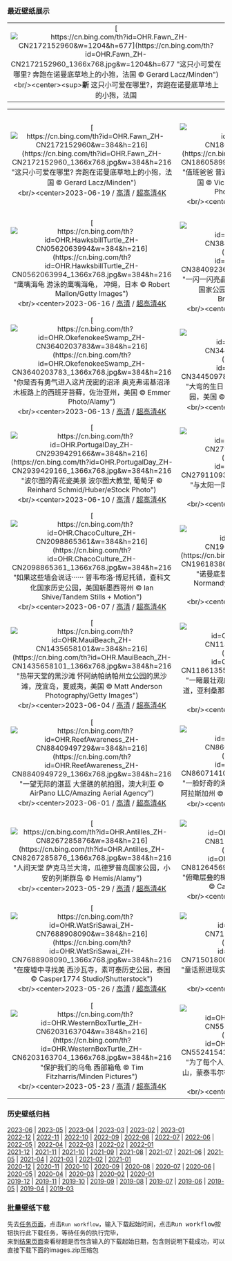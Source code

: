 ### 最近壁纸展示
||
|:---:|
|[![https://cn.bing.com/th?id=OHR.Fawn_ZH-CN2172152960&w=1204&h=677](https://cn.bing.com/th?id=OHR.Fawn_ZH-CN2172152960_1366x768.jpg&w=1204&h=677 "这只小可爱在哪里?&#10;奔跑在诺曼底草地上的小狍，法国&#10;© Gerard Lacz/Minden")](https://cn.bing.com/search?q=%e7%8b%8d&form=hpcapt&mkt=zh-cn&filters=HpDate:"20230618_1600")<br/><center><sup>**新**</sup>&nbsp;这只小可爱在哪里?，奔跑在诺曼底草地上的小狍，法国<center/>|

||||
|:---:|:---:|:---:|
|[![https://cn.bing.com/th?id=OHR.Fawn_ZH-CN2172152960&w=384&h=216](https://cn.bing.com/th?id=OHR.Fawn_ZH-CN2172152960_1366x768.jpg&w=384&h=216 "这只小可爱在哪里?&#10;奔跑在诺曼底草地上的小狍，法国&#10;© Gerard Lacz/Minden")](https://cn.bing.com/search?q=%e7%8b%8d&form=hpcapt&mkt=zh-cn&filters=HpDate:"20230618_1600")<br/><center>2023-06-19 / [高清](https://cn.bing.com/th?id=OHR.Fawn_ZH-CN2172152960_1920x1200.jpg&w=1920&h=1200) / [超高清4K](https://cn.bing.com/th?id=OHR.Fawn_ZH-CN2172152960_UHD.jpg&w=3840&h=2160)<center/>|[![https://cn.bing.com/th?id=OHR.TernFather_ZH-CN1860589914&w=384&h=216](https://cn.bing.com/th?id=OHR.TernFather_ZH-CN1860589914_1366x768.jpg&w=384&h=216 "值班爸爸&#10;普通燕鸥父亲和宝宝，长岛，纽约州，美国&#10;© Vicki Jauron, Babylon and Beyond Photography/Getty Images")](https://cn.bing.com/search?q=%e7%88%b6%e4%ba%b2%e8%8a%82&form=hpcapt&mkt=zh-cn&filters=HpDate:"20230617_1600")<br/><center>2023-06-18 / [高清](https://cn.bing.com/th?id=OHR.TernFather_ZH-CN1860589914_1920x1200.jpg&w=1920&h=1200) / [超高清4K](https://cn.bing.com/th?id=OHR.TernFather_ZH-CN1860589914_UHD.jpg&w=3840&h=2160)<center/>|[![https://cn.bing.com/th?id=OHR.SurfSanDiego_ZH-CN1485510748&w=384&h=216](https://cn.bing.com/th?id=OHR.SurfSanDiego_ZH-CN1485510748_1366x768.jpg&w=384&h=216 "桨叶动力&#10;在加利福尼亚州圣地亚哥举行的“为团结划桨”活动&#10;© Brandon Colbert Photography/Getty Images")](https://cn.bing.com/search?q=%e5%9b%bd%e9%99%85%e5%86%b2%e6%b5%aa%e6%97%a5&form=hpcapt&mkt=zh-cn&filters=HpDate:"20230616_1600")<br/><center>2023-06-17 / [高清](https://cn.bing.com/th?id=OHR.SurfSanDiego_ZH-CN1485510748_1920x1200.jpg&w=1920&h=1200) / [超高清4K](https://cn.bing.com/th?id=OHR.SurfSanDiego_ZH-CN1485510748_UHD.jpg&w=3840&h=2160)<center/>|
|[![https://cn.bing.com/th?id=OHR.HawksbillTurtle_ZH-CN0562063994&w=384&h=216](https://cn.bing.com/th?id=OHR.HawksbillTurtle_ZH-CN0562063994_1366x768.jpg&w=384&h=216 "鹰嘴海龟&#10;游泳的鹰嘴海龟， 冲绳，日本&#10;© Robert Mallon/Getty Images")](https://cn.bing.com/search?q=%e9%b9%b0%e5%98%b4%e6%b5%b7%e9%be%9f&form=hpcapt&mkt=zh-cn&filters=HpDate:"20230615_1600")<br/><center>2023-06-16 / [高清](https://cn.bing.com/th?id=OHR.HawksbillTurtle_ZH-CN0562063994_1920x1200.jpg&w=1920&h=1200) / [超高清4K](https://cn.bing.com/th?id=OHR.HawksbillTurtle_ZH-CN0562063994_UHD.jpg&w=3840&h=2160)<center/>|[![https://cn.bing.com/th?id=OHR.SmokyFireflies_ZH-CN3840923626&w=384&h=216](https://cn.bing.com/th?id=OHR.SmokyFireflies_ZH-CN3840923626_1366x768.jpg&w=384&h=216 "一闪一闪亮晶晶（的小虫子）&#10;同步萤火虫，大烟山国家公园，田纳西州，美国&#10;© Floris Van Bruegel/Minden Pictures")](https://cn.bing.com/search?q=%e8%90%a4%e7%81%ab%e8%99%ab&form=hpcapt&mkt=zh-cn&filters=HpDate:"20230614_1600")<br/><center>2023-06-15 / [高清](https://cn.bing.com/th?id=OHR.SmokyFireflies_ZH-CN3840923626_1920x1200.jpg&w=1920&h=1200) / [超高清4K](https://cn.bing.com/th?id=OHR.SmokyFireflies_ZH-CN3840923626_UHD.jpg&w=3840&h=2160)<center/>|[![https://cn.bing.com/th?id=OHR.PassauSunsetJune_ZH-CN7563956674&w=384&h=216](https://cn.bing.com/th?id=OHR.PassauSunsetJune_ZH-CN7563956674_1366x768.jpg&w=384&h=216 "巴洛克风盛宴&#10;多瑙河畔的帕绍市，巴伐利亚，德国&#10;© Scott Wilson/Alamy")](https://cn.bing.com/search?q=%e5%be%b7%e5%9b%bd%e5%b8%95%e7%bb%8d&form=hpcapt&mkt=zh-cn&filters=HpDate:"20230613_1600")<br/><center>2023-06-14 / [高清](https://cn.bing.com/th?id=OHR.PassauSunsetJune_ZH-CN7563956674_1920x1200.jpg&w=1920&h=1200) / [超高清4K](https://cn.bing.com/th?id=OHR.PassauSunsetJune_ZH-CN7563956674_UHD.jpg&w=3840&h=2160)<center/>|
|[![https://cn.bing.com/th?id=OHR.OkefenokeeSwamp_ZH-CN3640203783&w=384&h=216](https://cn.bing.com/th?id=OHR.OkefenokeeSwamp_ZH-CN3640203783_1366x768.jpg&w=384&h=216 "你是否有勇气进入这片茂密的沼泽&#10;奥克弗诺基沼泽木板路上的西班牙苔藓，佐治亚州，美国&#10;© Emmer Photo/Alamy")](https://cn.bing.com/search?q=%e5%a5%a5%e5%85%8b%e5%bc%97%e8%af%ba%e5%9f%ba%e6%b2%bc%e6%b3%bd&form=hpcapt&mkt=zh-cn&filters=HpDate:"20230612_1600")<br/><center>2023-06-13 / [高清](https://cn.bing.com/th?id=OHR.OkefenokeeSwamp_ZH-CN3640203783_1920x1200.jpg&w=1920&h=1200) / [超高清4K](https://cn.bing.com/th?id=OHR.OkefenokeeSwamp_ZH-CN3640203783_UHD.jpg&w=3840&h=2160)<center/>|[![https://cn.bing.com/th?id=OHR.BigBendAnniv_ZH-CN3445097868&w=384&h=216](https://cn.bing.com/th?id=OHR.BigBendAnniv_ZH-CN3445097868_1366x768.jpg&w=384&h=216 "大弯的生日&#10;仙人掌植物，得克萨斯州大弯国家公园，美国&#10;© Tim Fitzharris/Minden Pictures")](https://cn.bing.com/search?q=%e5%a4%a7%e5%bc%af%e5%9b%bd%e5%ae%b6%e5%85%ac%e5%9b%ad%ef%bc%8c%e5%be%97%e5%85%8b%e8%90%a8%e6%96%af%e5%b7%9e&form=hpcapt&mkt=zh-cn&filters=HpDate:"20230611_1600")<br/><center>2023-06-12 / [高清](https://cn.bing.com/th?id=OHR.BigBendAnniv_ZH-CN3445097868_1920x1200.jpg&w=1920&h=1200) / [超高清4K](https://cn.bing.com/th?id=OHR.BigBendAnniv_ZH-CN3445097868_UHD.jpg&w=3840&h=2160)<center/>|[![https://cn.bing.com/th?id=OHR.GoliathHeron_ZH-CN2413747227&w=384&h=216](https://cn.bing.com/th?id=OHR.GoliathHeron_ZH-CN2413747227_1366x768.jpg&w=384&h=216 "伺机而动&#10;巨鹭，克鲁格国家公园，南非&#10;© Johan Swanepoel/Alamy")](https://cn.bing.com/search?q=%e5%b7%a8%e9%b9%ad&form=hpcapt&mkt=zh-cn&filters=HpDate:"20230610_1600")<br/><center>2023-06-11 / [高清](https://cn.bing.com/th?id=OHR.GoliathHeron_ZH-CN2413747227_1920x1200.jpg&w=1920&h=1200) / [超高清4K](https://cn.bing.com/th?id=OHR.GoliathHeron_ZH-CN2413747227_UHD.jpg&w=3840&h=2160)<center/>|
|[![https://cn.bing.com/th?id=OHR.PortugalDay_ZH-CN2939429166&w=384&h=216](https://cn.bing.com/th?id=OHR.PortugalDay_ZH-CN2939429166_1366x768.jpg&w=384&h=216 "波尔图的青花瓷美景&#10;波尔图大教堂, 葡萄牙&#10;© Reinhard Schmid/Huber/eStock Photo")](https://cn.bing.com/search?q=%e6%b3%a2%e5%b0%94%e5%9b%be%e5%a4%a7%e6%95%99%e5%a0%82&form=hpcapt&mkt=zh-cn&filters=HpDate:"20230609_1600")<br/><center>2023-06-10 / [高清](https://cn.bing.com/th?id=OHR.PortugalDay_ZH-CN2939429166_1920x1200.jpg&w=1920&h=1200) / [超高清4K](https://cn.bing.com/th?id=OHR.PortugalDay_ZH-CN2939429166_UHD.jpg&w=3840&h=2160)<center/>|[![https://cn.bing.com/th?id=OHR.BalloonsTurkey_ZH-CN2791109350&w=384&h=216](https://cn.bing.com/th?id=OHR.BalloonsTurkey_ZH-CN2791109350_1366x768.jpg&w=384&h=216 "与太阳一同升起&#10;卡帕多西亚, 土耳其&#10;© Anton Petrus/Getty Images")](https://cn.bing.com/search?q=%e5%8d%a1%e5%b8%95%e5%a4%9a%e8%a5%bf%e4%ba%9a&form=hpcapt&mkt=zh-cn&filters=HpDate:"20230608_1600")<br/><center>2023-06-09 / [高清](https://cn.bing.com/th?id=OHR.BalloonsTurkey_ZH-CN2791109350_1920x1200.jpg&w=1920&h=1200) / [超高清4K](https://cn.bing.com/th?id=OHR.BalloonsTurkey_ZH-CN2791109350_UHD.jpg&w=3840&h=2160)<center/>|[![https://cn.bing.com/th?id=OHR.PlayfulHumpback_ZH-CN2241016258&w=384&h=216](https://cn.bing.com/th?id=OHR.PlayfulHumpback_ZH-CN2241016258_1366x768.jpg&w=384&h=216 "座头鲸唱歌的地方&#10;座头鲸&#10;© Philip Thurston/Getty Images")](https://cn.bing.com/search?q=%e5%ba%a7%e5%a4%b4%e9%b2%b8&form=hpcapt&mkt=zh-cn&filters=HpDate:"20230607_1600")<br/><center>2023-06-08 / [高清](https://cn.bing.com/th?id=OHR.PlayfulHumpback_ZH-CN2241016258_1920x1200.jpg&w=1920&h=1200) / [超高清4K](https://cn.bing.com/th?id=OHR.PlayfulHumpback_ZH-CN2241016258_UHD.jpg&w=3840&h=2160)<center/>|
|[![https://cn.bing.com/th?id=OHR.ChacoCulture_ZH-CN2098865361&w=384&h=216](https://cn.bing.com/th?id=OHR.ChacoCulture_ZH-CN2098865361_1366x768.jpg&w=384&h=216 "如果这些墙会说话······&#10;普韦布洛·博尼托镇，查科文化国家历史公园，美国新墨西哥州&#10;© Ian Shive/Tandem Stills + Motion")](https://cn.bing.com/search?q=%e6%9f%a5%e7%a7%91%e6%96%87%e5%8c%96%e5%9b%bd%e5%ae%b6%e5%8e%86%e5%8f%b2%e5%85%ac%e5%9b%ad&form=hpcapt&mkt=zh-cn&filters=HpDate:"20230606_1600")<br/><center>2023-06-07 / [高清](https://cn.bing.com/th?id=OHR.ChacoCulture_ZH-CN2098865361_1920x1200.jpg&w=1920&h=1200) / [超高清4K](https://cn.bing.com/th?id=OHR.ChacoCulture_ZH-CN2098865361_UHD.jpg&w=3840&h=2160)<center/>|[![https://cn.bing.com/th?id=OHR.CliffsEtretat_ZH-CN1961838068&w=384&h=216](https://cn.bing.com/th?id=OHR.CliffsEtretat_ZH-CN1961838068_1366x768.jpg&w=384&h=216 "诺曼底登陆日&#10;The chalk cliffs of Étretat, Normandy, France&#10;© MarcelloLand/Getty Images")](https://cn.bing.com/search?q=%e5%9f%83%e7%89%b9%e5%b0%94%e5%a1%94%e6%b5%b7%e5%b2%b8&form=hpcapt&mkt=zh-cn&filters=HpDate:"20230605_1600")<br/><center>2023-06-06 / [高清](https://cn.bing.com/th?id=OHR.CliffsEtretat_ZH-CN1961838068_1920x1200.jpg&w=1920&h=1200) / [超高清4K](https://cn.bing.com/th?id=OHR.CliffsEtretat_ZH-CN1961838068_UHD.jpg&w=3840&h=2160)<center/>|[![https://cn.bing.com/th?id=OHR.WaterfallsSunwaptaValley_ZH-CN1804229850&w=384&h=216](https://cn.bing.com/th?id=OHR.WaterfallsSunwaptaValley_ZH-CN1804229850_1366x768.jpg&w=384&h=216 "风景如画的瀑布&#10;辛华达峡谷的瀑布，贾斯珀国家公园，加拿大&#10;© Delpixart/Getty Images")](https://cn.bing.com/search?q=%e8%b4%be%e6%96%af%e7%8f%80%e5%9b%bd%e5%ae%b6%e5%85%ac%e5%9b%ad&form=hpcapt&mkt=zh-cn&filters=HpDate:"20230604_1600")<br/><center>2023-06-05 / [高清](https://cn.bing.com/th?id=OHR.WaterfallsSunwaptaValley_ZH-CN1804229850_1920x1200.jpg&w=1920&h=1200) / [超高清4K](https://cn.bing.com/th?id=OHR.WaterfallsSunwaptaValley_ZH-CN1804229850_UHD.jpg&w=3840&h=2160)<center/>|
|[![https://cn.bing.com/th?id=OHR.MauiBeach_ZH-CN1435658101&w=384&h=216](https://cn.bing.com/th?id=OHR.MauiBeach_ZH-CN1435658101_1366x768.jpg&w=384&h=216 "热带天堂的黑沙滩&#10;怀阿纳帕纳帕州立公园的黑沙滩，茂宜岛，夏威夷，美国&#10;© Matt Anderson Photography/Getty Images")](https://cn.bing.com/search?q=%e6%80%80%e9%98%bf%e7%ba%b3%e5%b8%95%e7%ba%b3%e5%b8%95%e5%b7%9e%e7%ab%8b%e5%85%ac%e5%9b%ad&form=hpcapt&mkt=zh-cn&filters=HpDate:"20230603_1600")<br/><center>2023-06-04 / [高清](https://cn.bing.com/th?id=OHR.MauiBeach_ZH-CN1435658101_1920x1200.jpg&w=1920&h=1200) / [超高清4K](https://cn.bing.com/th?id=OHR.MauiBeach_ZH-CN1435658101_UHD.jpg&w=3840&h=2160)<center/>|[![https://cn.bing.com/th?id=OHR.SouthKaibabTrail_ZH-CN1186135534&w=384&h=216](https://cn.bing.com/th?id=OHR.SouthKaibabTrail_ZH-CN1186135534_1366x768.jpg&w=384&h=216 "一睹最壮观的峡谷&#10;大峡谷国家公园的南凯巴布步道，亚利桑那州，美国&#10;© Roman Khomlyak/Getty Images")](https://cn.bing.com/search?q=%e5%a4%a7%e5%b3%a1%e8%b0%b7%e5%9b%bd%e5%ae%b6%e5%85%ac%e5%9b%ad&form=hpcapt&mkt=zh-cn&filters=HpDate:"20230602_1600")<br/><center>2023-06-03 / [高清](https://cn.bing.com/th?id=OHR.SouthKaibabTrail_ZH-CN1186135534_1920x1200.jpg&w=1920&h=1200) / [超高清4K](https://cn.bing.com/th?id=OHR.SouthKaibabTrail_ZH-CN1186135534_UHD.jpg&w=3840&h=2160)<center/>|[![https://cn.bing.com/th?id=OHR.GemsbokNamibia_ZH-CN0963988839&w=384&h=216](https://cn.bing.com/th?id=OHR.GemsbokNamibia_ZH-CN0963988839_1366x768.jpg&w=384&h=216 "被沙海包围&#10;沙丘中的南非剑羚，纳米比亚&#10;© Sergey Gorshkov/Alamy")](https://cn.bing.com/search?q=%e5%8d%97%e9%9d%9e%e5%89%91%e7%be%9a&form=hpcapt&mkt=zh-cn&filters=HpDate:"20230601_1600")<br/><center>2023-06-02 / [高清](https://cn.bing.com/th?id=OHR.GemsbokNamibia_ZH-CN0963988839_1920x1200.jpg&w=1920&h=1200) / [超高清4K](https://cn.bing.com/th?id=OHR.GemsbokNamibia_ZH-CN0963988839_UHD.jpg&w=3840&h=2160)<center/>|
|[![https://cn.bing.com/th?id=OHR.ReefAwareness_ZH-CN8840949729&w=384&h=216](https://cn.bing.com/th?id=OHR.ReefAwareness_ZH-CN8840949729_1366x768.jpg&w=384&h=216 "一望无际的湛蓝&#10;大堡礁的航拍图，澳大利亚&#10;© AirPano LLC/Amazing Aerial Agency")](https://cn.bing.com/search?q=%e5%a4%a7%e5%a0%a1%e7%a4%81&form=hpcapt&mkt=zh-cn&filters=HpDate:"20230531_1600")<br/><center>2023-06-01 / [高清](https://cn.bing.com/th?id=OHR.ReefAwareness_ZH-CN8840949729_1920x1200.jpg&w=1920&h=1200) / [超高清4K](https://cn.bing.com/th?id=OHR.ReefAwareness_ZH-CN8840949729_UHD.jpg&w=3840&h=2160)<center/>|[![https://cn.bing.com/th?id=OHR.WorldOtterDay_ZH-CN8607141093&w=384&h=216](https://cn.bing.com/th?id=OHR.WorldOtterDay_ZH-CN8607141093_1366x768.jpg&w=384&h=216 "一脸好奇的海獭宝宝&#10;海獭宝宝，威廉王子湾，美国阿拉斯加州&#10;© Donald M. Jones/Minden Pictures")](https://cn.bing.com/search?q=%e6%b5%b7%e7%8d%ad&form=hpcapt&mkt=zh-cn&filters=HpDate:"20230530_1600")<br/><center>2023-05-31 / [高清](https://cn.bing.com/th?id=OHR.WorldOtterDay_ZH-CN8607141093_1920x1200.jpg&w=1920&h=1200) / [超高清4K](https://cn.bing.com/th?id=OHR.WorldOtterDay_ZH-CN8607141093_UHD.jpg&w=3840&h=2160)<center/>|[![https://cn.bing.com/th?id=OHR.HiddenBeach_ZH-CN8410568637&w=384&h=216](https://cn.bing.com/th?id=OHR.HiddenBeach_ZH-CN8410568637_1366x768.jpg&w=384&h=216 "墨西哥的隐秘海滩&#10;埃莫海滩，玛丽埃塔斯群岛，巴亚尔塔港，墨西哥&#10;© ferrantraite/Getty Images")](https://cn.bing.com/search?q=%e7%8e%9b%e4%b8%bd%e5%9f%83%e5%a1%94%e6%96%af%e7%be%a4%e5%b2%9b%e5%9f%83%e8%8e%ab%e6%b5%b7%e6%bb%a9&form=hpcapt&mkt=zh-cn&filters=HpDate:"20230529_1600")<br/><center>2023-05-30 / [高清](https://cn.bing.com/th?id=OHR.HiddenBeach_ZH-CN8410568637_1920x1200.jpg&w=1920&h=1200) / [超高清4K](https://cn.bing.com/th?id=OHR.HiddenBeach_ZH-CN8410568637_UHD.jpg&w=3840&h=2160)<center/>|
|[![https://cn.bing.com/th?id=OHR.Antilles_ZH-CN8267285876&w=384&h=216](https://cn.bing.com/th?id=OHR.Antilles_ZH-CN8267285876_1366x768.jpg&w=384&h=216 "人间天堂&#10;萨克马兰大湾，瓜德罗普岛国家公园，小安的列斯群岛&#10;© Hemis/Alamy")](https://cn.bing.com/search?q=%e7%93%9c%e5%be%b7%e7%bd%97%e6%99%ae%e5%b2%9b&form=hpcapt&mkt=zh-cn&filters=HpDate:"20230528_1600")<br/><center>2023-05-29 / [高清](https://cn.bing.com/th?id=OHR.Antilles_ZH-CN8267285876_1920x1200.jpg&w=1920&h=1200) / [超高清4K](https://cn.bing.com/th?id=OHR.Antilles_ZH-CN8267285876_UHD.jpg&w=3840&h=2160)<center/>|[![https://cn.bing.com/th?id=OHR.TegallalangTerrace_ZH-CN8126456968&w=384&h=216](https://cn.bing.com/th?id=OHR.TegallalangTerrace_ZH-CN8126456968_1366x768.jpg&w=384&h=216 "俯瞰层叠的梯田&#10;乌布的德格拉朗梯田，印度尼西亚&#10;© Cavan Images/Adobe Stock")](https://cn.bing.com/search?q=%e5%8d%b0%e5%ba%a6%e5%b0%bc%e8%a5%bf%e4%ba%9a%e4%b9%8c%e5%b8%83&form=hpcapt&mkt=zh-cn&filters=HpDate:"20230527_1600")<br/><center>2023-05-28 / [高清](https://cn.bing.com/th?id=OHR.TegallalangTerrace_ZH-CN8126456968_1920x1200.jpg&w=1920&h=1200) / [超高清4K](https://cn.bing.com/th?id=OHR.TegallalangTerrace_ZH-CN8126456968_UHD.jpg&w=3840&h=2160)<center/>|[![https://cn.bing.com/th?id=OHR.AloeDichotomum_ZH-CN7940121733&w=384&h=216](https://cn.bing.com/th?id=OHR.AloeDichotomum_ZH-CN7940121733_1366x768.jpg&w=384&h=216 "伸向天空&#10;纳米比亚的植物&#10;© Fotofeeling/DEEPOL by plainpicture")](https://cn.bing.com/search?q=%e7%ae%ad%e8%a2%8b%e6%a0%91&form=hpcapt&mkt=zh-cn&filters=HpDate:"20230526_1600")<br/><center>2023-05-27 / [高清](https://cn.bing.com/th?id=OHR.AloeDichotomum_ZH-CN7940121733_1920x1200.jpg&w=1920&h=1200) / [超高清4K](https://cn.bing.com/th?id=OHR.AloeDichotomum_ZH-CN7940121733_UHD.jpg&w=3840&h=2160)<center/>|
|[![https://cn.bing.com/th?id=OHR.WatSriSawai_ZH-CN7688908090&w=384&h=216](https://cn.bing.com/th?id=OHR.WatSriSawai_ZH-CN7688908090_1366x768.jpg&w=384&h=216 "在废墟中寻找美&#10;西沙瓦寺，素可泰历史公园，泰国&#10;© Casper1774 Studio/Shutterstock")](https://cn.bing.com/search?q=%e6%b3%b0%e5%9b%bd%e8%a5%bf%e6%b2%99%e7%93%a6%e5%af%ba&form=hpcapt&mkt=zh-cn&filters=HpDate:"20230525_1600")<br/><center>2023-05-26 / [高清](https://cn.bing.com/th?id=OHR.WatSriSawai_ZH-CN7688908090_1920x1200.jpg&w=1920&h=1200) / [超高清4K](https://cn.bing.com/th?id=OHR.WatSriSawai_ZH-CN7688908090_UHD.jpg&w=3840&h=2160)<center/>|[![https://cn.bing.com/th?id=OHR.SaksunFaroe_ZH-CN7150180006&w=384&h=216](https://cn.bing.com/th?id=OHR.SaksunFaroe_ZH-CN7150180006_1366x768.jpg&w=384&h=216 "童话照进现实&#10;法罗群岛，丹麦&#10;© miroslav_1/Getty Images")](https://cn.bing.com/search?q=%e6%b3%95%e7%bd%97%e7%be%a4%e5%b2%9b&form=hpcapt&mkt=zh-cn&filters=HpDate:"20230524_1600")<br/><center>2023-05-25 / [高清](https://cn.bing.com/th?id=OHR.SaksunFaroe_ZH-CN7150180006_1920x1200.jpg&w=1920&h=1200) / [超高清4K](https://cn.bing.com/th?id=OHR.SaksunFaroe_ZH-CN7150180006_UHD.jpg&w=3840&h=2160)<center/>|[![https://cn.bing.com/th?id=OHR.OldFortress_ZH-CN6469523538&w=384&h=216](https://cn.bing.com/th?id=OHR.OldFortress_ZH-CN6469523538_1366x768.jpg&w=384&h=216 "历史在这里复活&#10;科孚岛旧城堡&#10;© Netfalls Remy Musser/Shutterstock")](https://cn.bing.com/search?q=%e7%a7%91%e5%ad%9a%e5%b2%9b%e6%97%a7%e5%9f%8e%e5%a0%a1&form=hpcapt&mkt=zh-cn&filters=HpDate:"20230523_1600")<br/><center>2023-05-24 / [高清](https://cn.bing.com/th?id=OHR.OldFortress_ZH-CN6469523538_1920x1200.jpg&w=1920&h=1200) / [超高清4K](https://cn.bing.com/th?id=OHR.OldFortress_ZH-CN6469523538_UHD.jpg&w=3840&h=2160)<center/>|
|[![https://cn.bing.com/th?id=OHR.WesternBoxTurtle_ZH-CN6203163704&w=384&h=216](https://cn.bing.com/th?id=OHR.WesternBoxTurtle_ZH-CN6203163704_1366x768.jpg&w=384&h=216 "保护我们的乌龟&#10;西部箱龟&#10;© Tim Fitzharris/Minden Pictures")](https://cn.bing.com/search?q=%e8%a5%bf%e9%83%a8%e7%ae%b1%e9%be%9f&form=hpcapt&mkt=zh-cn&filters=HpDate:"20230522_1600")<br/><center>2023-05-23 / [高清](https://cn.bing.com/th?id=OHR.WesternBoxTurtle_ZH-CN6203163704_1920x1200.jpg&w=1920&h=1200) / [超高清4K](https://cn.bing.com/th?id=OHR.WesternBoxTurtle_ZH-CN6203163704_UHD.jpg&w=3840&h=2160)<center/>|[![https://cn.bing.com/th?id=OHR.BiodiverseCostaRica_ZH-CN5524154131&w=384&h=216](https://cn.bing.com/th?id=OHR.BiodiverseCostaRica_ZH-CN5524154131_1366x768.jpg&w=384&h=216 "为了每个人，保护地球的生物多样性&#10;阿雷纳尔火山，蒙泰韦尔德，哥斯达黎加&#10;© Kevin Wells/Getty Images")](https://cn.bing.com/search?q=%e5%93%a5%e6%96%af%e8%be%be%e9%bb%8e%e5%8a%a0+%e8%92%99%e6%b3%b0%e9%9f%a6%e5%b0%94%e5%be%b7&form=hpcapt&mkt=zh-cn&filters=HpDate:"20230521_1600")<br/><center>2023-05-22 / [高清](https://cn.bing.com/th?id=OHR.BiodiverseCostaRica_ZH-CN5524154131_1920x1200.jpg&w=1920&h=1200) / [超高清4K](https://cn.bing.com/th?id=OHR.BiodiverseCostaRica_ZH-CN5524154131_UHD.jpg&w=3840&h=2160)<center/>|[![https://cn.bing.com/th?id=OHR.PontdArcole_ZH-CN5348049357&w=384&h=216](https://cn.bing.com/th?id=OHR.PontdArcole_ZH-CN5348049357_1366x768.jpg&w=384&h=216 "一座承载历史的桥&#10;塞纳河，巴黎，法国&#10;© StockByM/Getty Images")](https://cn.bing.com/search?q=%e5%a1%9e%e7%ba%b3%e6%b2%b3&form=hpcapt&mkt=zh-cn&filters=HpDate:"20230520_1600")<br/><center>2023-05-21 / [高清](https://cn.bing.com/th?id=OHR.PontdArcole_ZH-CN5348049357_1920x1200.jpg&w=1920&h=1200) / [超高清4K](https://cn.bing.com/th?id=OHR.PontdArcole_ZH-CN5348049357_UHD.jpg&w=3840&h=2160)<center/>|


### 历史壁纸归档
[2023-06](views/2023/2023-06.md) | [2023-05](views/2023/2023-05.md) | [2023-04](views/2023/2023-04.md) | [2023-03](views/2023/2023-03.md) | [2023-02](views/2023/2023-02.md) | [2023-01](views/2023/2023-01.md)  
[2022-12](views/2022/2022-12.md) | [2022-11](views/2022/2022-11.md) | [2022-10](views/2022/2022-10.md) | [2022-09](views/2022/2022-09.md) | [2022-08](views/2022/2022-08.md) | [2022-07](views/2022/2022-07.md) | [2022-06](views/2022/2022-06.md) | [2022-05](views/2022/2022-05.md) | [2022-04](views/2022/2022-04.md) | [2022-03](views/2022/2022-03.md) | [2022-02](views/2022/2022-02.md) | [2022-01](views/2022/2022-01.md)  
[2021-12](views/2021/2021-12.md) | [2021-11](views/2021/2021-11.md) | [2021-10](views/2021/2021-10.md) | [2021-09](views/2021/2021-09.md) | [2021-08](views/2021/2021-08.md) | [2021-07](views/2021/2021-07.md) | [2021-06](views/2021/2021-06.md) | [2021-05](views/2021/2021-05.md) | [2021-04](views/2021/2021-04.md) | [2021-03](views/2021/2021-03.md) | [2021-02](views/2021/2021-02.md) | [2021-01](views/2021/2021-01.md)  
[2020-12](views/2020/2020-12.md) | [2020-11](views/2020/2020-11.md) | [2020-10](views/2020/2020-10.md) | [2020-09](views/2020/2020-09.md) | [2020-08](views/2020/2020-08.md) | [2020-07](views/2020/2020-07.md) | [2020-06](views/2020/2020-06.md) | [2020-05](views/2020/2020-05.md) | [2020-04](views/2020/2020-04.md) | [2020-03](views/2020/2020-03.md) | [2020-02](views/2020/2020-02.md) | [2020-01](views/2020/2020-01.md)  
[2019-12](views/2019/2019-12.md) | [2019-11](views/2019/2019-11.md) | [2019-10](views/2019/2019-10.md) | [2019-09](views/2019/2019-09.md) | [2019-08](views/2019/2019-08.md) | [2019-07](views/2019/2019-07.md) | [2019-06](views/2019/2019-06.md) | [2019-05](views/2019/2019-05.md) | [2019-04](views/2019/2019-04.md) | [2019-03](views/2019/2019-03.md)


### 批量壁纸下载
先去[任务页面](https://github.com/wefashe/image-save/actions/workflows/mydown.yml)，点击`Run workflow`，输入下载起始时间，点击<kbd>Run workflow</kbd>按钮执行此下载任务，等待任务的执行完毕，  
来到[结果页面](https://github.com/wefashe/image-save/releases/tag/down_zip_tag)查看标题是否包含输入的下载起始日期，包含则说明下载成功，可以直接下载下面的images.zip压缩包  
